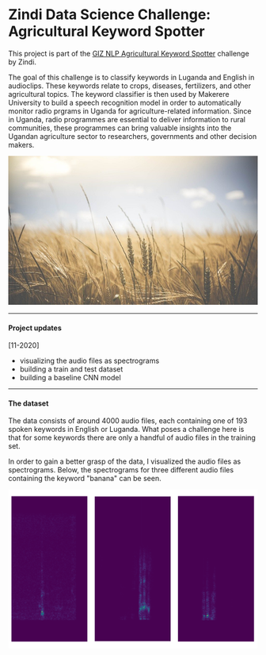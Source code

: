 # Zindi Data Science Challenge: Agricultural Keyword Spotter

This project is part of the [GIZ NLP Agricultural Keyword Spotter](https://zindi.africa/competitions/giz-nlp-agricultural-keyword-spotter) challenge by Zindi. 

The goal of this challenge is to classify keywords in Luganda and English in audioclips. These keywords relate to crops, diseases, fertilizers, and other agricultural topics. The keyword classifier is then used by Makerere University to  build a speech recognition model in order to automatically monitor radio prgrams in Uganda for agriculture-related information. Since in Uganda, radio programmes are essential to deliver information to rural communities, these programmes can bring valuable insights into the Ugandan agriculture sector to researchers, governments and other decision makers.

<p align="center">
  <img width="800" height="300" src="https://github.com/HeleneFabia/keyword-spotter/blob/main/images/weat.jpg">
</p>

***

#### Project updates

[11-2020]

- visualizing the audio files as spectrograms
- building a train and test dataset
- building a baseline CNN model

***

#### The dataset

The data consists of around 4000 audio files, each containing one of 193 spoken keywords in English or Luganda. What poses a challenge here is that for some keywords there are only a handful of audio files in the training set.

In order to gain a better grasp of the data, I visualized the audio files as spectrograms. Below, the spectrograms for three different audio files containing the keyword "banana" can be seen.

<p align="left">
  <img width="1000" height="320" src="https://github.com/HeleneFabia/keyword-spotter/blob/main/images/banana_ex.png">
</p>
